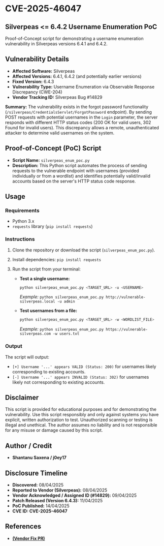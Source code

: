 # CVE-2025-46047
## Silverpeas <= 6.4.2 Username Enumeration PoC
Proof-of-Concept script for demonstrating a username enumeration vulnerability in Silverpeas versions 6.4.1 and 6.4.2.

## Vulnerability Details

* **Affected Software:** Silverpeas
* **Affected Versions:** 6.4.1, 6.4.2 (and potentially earlier versions)
* **Fixed Version:** 6.4.3
* **Vulnerability Type:** Username Enumeration via Observable Response Discrepancy (CWE-204)
* **Vendor Tracking ID:** Silverpeas Bug #14829

**Summary:** The vulnerability exists in the forgot password functionality (`/silverpeas/CredentialsServlet/ForgotPassword` endpoint). By sending POST requests with potential usernames in the `Login` parameter, the server responds with different HTTP status codes (200 OK for valid users, 302 Found for invalid users). This discrepancy allows a remote, unauthenticated attacker to determine valid usernames on the system.

## Proof-of-Concept (PoC) Script

* **Script Name:** `silverpeas_enum_poc.py`
* **Description:** This Python script automates the process of sending requests to the vulnerable endpoint with usernames (provided individually or from a wordlist) and identifies potentially valid/invalid accounts based on the server's HTTP status code response.

## Usage

### Requirements

* Python 3.x
* `requests` library (`pip install requests`)

### Instructions

1.  Clone the repository or download the script (`silverpeas_enum_poc.py`).
2.  Install dependencies: `pip install requests`
3.  Run the script from your terminal:

    * **Test a single username:**
        ```bash
        python silverpeas_enum_poc.py <TARGET_URL> -u <USERNAME>
        ```
        *Example:* `python silverpeas_enum_poc.py http://vulnerable-silverpeas.local -u admin`

    * **Test usernames from a file:**
        ```bash
        python silverpeas_enum_poc.py <TARGET_URL> -w <WORDLIST_FILE>
        ```
        *Example:* `python silverpeas_enum_poc.py https://vulnerable-silverpeas.com -w users.txt`

### Output

The script will output:
* `[+] Username '...' appears VALID (Status: 200)` for usernames likely corresponding to existing accounts.
* `[-] Username '...' appears INVALID (Status: 302)` for usernames likely not corresponding to existing accounts.

## Disclaimer

This script is provided for educational purposes and for demonstrating the vulnerability. Use this script responsibly and only against systems you have explicit, written authorization to test. Unauthorized scanning or testing is illegal and unethical. The author assumes no liability and is not responsible for any misuse or damage caused by this script.

## Author / Credit

* **Shantanu Saxena / j0ey17**

## Disclosure Timeline

* **Discovered:** 08/04/2025
* **Reported to Vendor (Silverpeas):** 08/04/2025
* **Vendor Acknowledged / Assigned ID (#14829):** 09/04/2025
* **Patch Released (Version 6.4.3):** 11/04/2025
* **PoC Published:** 14/04/2025
* **CVE ID: CVE-2025-46047**

## References
* **[(Vendor Fix PR)](https://github.com/Silverpeas/Silverpeas-Core/pull/1399)**
